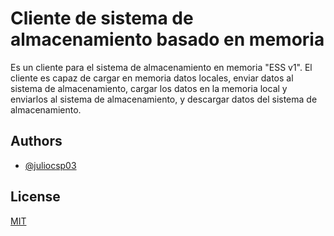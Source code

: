 
# Cliente de sistema de almacenamiento basado en memoria

Es un cliente para el sistema de almacenamiento en memoria "ESS v1". El cliente es capaz de cargar en memoria datos locales, enviar datos al sistema de almacenamiento, cargar los datos en la memoria local y enviarlos al sistema de almacenamiento, y descargar datos del sistema de almacenamiento. 


## Authors

- [@juliocsp03](https://www.github.com/juliocsp03)


## License

[MIT](https://choosealicense.com/licenses/mit/)


